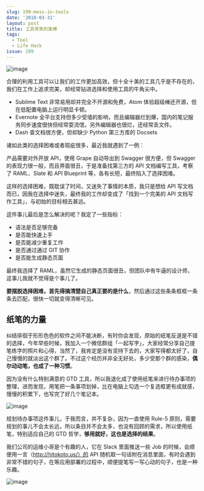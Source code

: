 ```yaml
---
slug: 199-mess-in-tools
date: '2018-03-31'
layout: post
title: 工具带来的束缚
tags:
  - Tool
  - Life Hack
issue: 199
---
```


![image](https://github.com/greatghoul/greatghoul.github.io/assets/208966/cd6c66f3-e2ec-485d-b9d8-735b85e2cb96)

合理的利用工具可以让我们的工作更加高效，但十全十美的工具几乎是不存在的，我们在工作上追求完美，却经常钻进选择和使用工具的牛角尖中。

- Sublime Text 非常易用却并完全不开源和免费，Atom 体验超级棒还开源，但在低配置电脑上运行明显卡顿。
- Evernote 全平台支持但多少受墙的影响，而且编辑器烂到爆，国内的笔记服务同步速度很快但经常耍流氓，另外编辑器也很烂，还经常丢文件。
- Dash 查文档很方便，但却缺少 Python 第三方库的 Docsets

诸如此类的选择困难或者瑕疵很多，最近我就遇到了一例：

产品需要对外开放 API，使用 Grape 自动导出到 Swagger 很方便，但 Swagger 的表现力很一般，而且畀面很丑，于是准备找第三方的 API 文档编写工具，考察了 RAML、Slate 和 API Blueprint 等，各有长短，最终陷入了选择困难。

这样的选择困难，既耽误了时间，又迷失了事情的本质，我只是想给 API 写文档而已，因我在选择中迷失，最终我的工作却变成了「找到一个完美的 API 文档写作工具」，与初始的目标相去甚远。

这件事儿最后是怎么解决的呢？我定了一些指标：

- 语法是否足够完备
- 是否能快速上手
- 是否能减少重复工作
- 是否通过通过 GIT 协作
- 是否能生成静态页面

最终我选择了 RAML，虽然它生成的静态页面很丑，但团队中有牛逼的设计师，这事儿我就不觉得是个事儿了。

**要摆脱选择困难，首先得搞清楚自己真正要的是什么**，然后通过这些条条框框一条条去匹配，很快一切就变得清晰可见。

## 纸笔的力量

纠结徘徊于形形色色的软件之间不能决断，有时你会发现，原始的纸笔反道是不错的选择，今年早些时候，我加入一个微信群组「一起写字」，大家经常分享自己提笔练字的照片和心得，当然了，我肯定是没有坚持下去的，大家写得都太好了，自己慢慢的就淡出这个群了。不过这个经历并非全无好处，多少受那个群的感染，**偶尔动动笔，也成了一种习惯**。

因为没有什么特别满意的 GTD 工具，所以我退化成了使用纸笔来进行待办事项的整理，进而发现，用笔把一条事项划掉，比在电脑上勾选一个复选框更有成就感，慢慢的积累下，也写完了好几个笔记本。

![image](https://github.com/greatghoul/greatghoul.github.io/assets/208966/fcf8985d-74e2-458c-95f3-c9a77dd5deed)

规划待办事项这件事儿，于我而言，并不复杂，因为一直使用 Rule-5 原则，需要规划的事儿不会太长远，所以条目并不会太多，也没有回顾的需求，所以使用纸笔，特别适应自己的 GTD 哲学，**够用就好，这也是选择的结果**。

我们公司的运维小哥是个有趣的人，它在 Slack 里面推送一些 Job 的时候，会顺便用一言（http://hitokoto.us/）的 API 随机取一句话附在消息里面，有时会遇到非常不错的句子，在等应用部署的过程中，顺便提笔写一写心动的句子，也是一种乐趣。

![image](https://github.com/greatghoul/greatghoul.github.io/assets/208966/4e4531e8-cd01-4fcc-929e-b240667b2f61)
